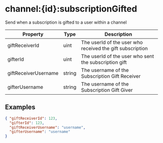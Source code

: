 # channel:{id}:subscriptionGifted

Send when a subscription is gifted to a user within a channel

| Property             | Type   | Description                                               |
| -------------------- | ------ | --------------------------------------------------------- |
| giftReceiverId       | uint   | The userId of the user who received the gift subscription |
| gifterId             | uint   | The userId of the user who sent the subscription gift     |
| giftReceiverUsername | string | The username of the Subscription Gift Receiver            |
| gifterUsername       | string | The username of the Subscription Gift Giver               |

## Examples

```json
{ "giftReceiverId": 123,
  "gifterId": 123,
  "giftReceiverUsername": "username",
  "gifterUsername": "username"
}
```
